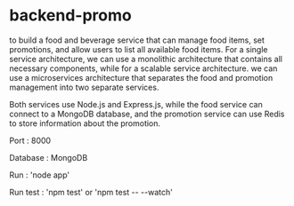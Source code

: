 # backend-promo
 <p>to build a food and beverage service that can manage food items, set promotions, and allow users to list all available food items.
 For a single service architecture, we can use a monolithic architecture that contains all necessary components, while for a scalable service architecture.
 we can use a microservices architecture that separates the food and promotion management into two separate services.</p>
 
 <p>Both services use Node.js and Express.js, while the food service can connect to a MongoDB database, and the promotion service can use Redis to store information about the promotion.</p>
 
<p>Port : 8000</p>
<p>Database : MongoDB</p>
<p>Run : 'node app'</p>
<p>Run test : 'npm test' or 'npm test -- --watch'</p>
